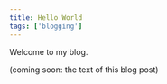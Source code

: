 ```yaml
---
title: Hello World
tags: ['blogging']
---
```


Welcome to my blog.
<!--more-->

(coming soon: the text of this blog post)
